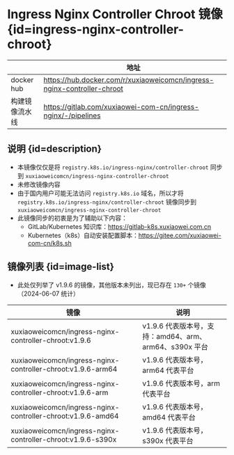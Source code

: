# Ingress Nginx Controller Chroot 镜像 {id=ingress-nginx-controller-chroot}

|            | 地址                                                                      |
|------------|-------------------------------------------------------------------------|
| docker hub | https://hub.docker.com/r/xuxiaoweicomcn/ingress-nginx-controller-chroot |
| 构建镜像流水线    | https://gitlab.com/xuxiaowei-com-cn/ingress-nginx/-/pipelines           |

## 说明 {id=description}

- 本镜像仅仅是将 `registry.k8s.io/ingress-nginx/controller-chroot`
  同步到 `xuxiaoweicomcn/ingress-nginx-controller-chroot`
- 未修改镜像内容
- 由于国内用户可能无法访问 `registry.k8s.io` 域名，所以才将 `registry.k8s.io/ingress-nginx/controller-chroot`
  镜像同步到 `xuxiaoweicomcn/ingress-nginx-controller-chroot`
- 此镜像同步的初衷是为了辅助以下内容：
    - GitLab/Kubernetes 知识库：https://gitlab-k8s.xuxiaowei.com.cn
    - Kubernetes（k8s）自动安装配置脚本：https://gitee.com/xuxiaowei-com-cn/k8s.sh

## 镜像列表 {id=image-list}

- 此处仅列举了 v1.9.6 的镜像，其他版本未列出，现已存在 `130+` 个镜像（2024-06-07 统计）

| 镜像                                                          | 说明                                       |
|-------------------------------------------------------------|------------------------------------------|
| xuxiaoweicomcn/ingress-nginx-controller-chroot:v1.9.6       | v1.9.6 代表版本号，支持：amd64、arm、arm64、s390x 平台 |
| xuxiaoweicomcn/ingress-nginx-controller-chroot:v1.9.6-arm64 | v1.9.6 代表版本号，arm64 代表平台                  |
| xuxiaoweicomcn/ingress-nginx-controller-chroot:v1.9.6-arm   | v1.9.6 代表版本号，arm 代表平台                    |
| xuxiaoweicomcn/ingress-nginx-controller-chroot:v1.9.6-amd64 | v1.9.6 代表版本号，amd64 代表平台                  |
| xuxiaoweicomcn/ingress-nginx-controller-chroot:v1.9.6-s390x | v1.9.6 代表版本号，s390x 代表平台                  |

<style>

._image_xuxiaoweicomcn_ingress-nginx-controller-chroot #ingress-nginx-controller-chroot + table tr th:nth-child(1), 
._image_xuxiaoweicomcn_ingress-nginx-controller-chroot #ingress-nginx-controller-chroot + table tr td:nth-child(1) {
    min-width: 115px;
}

._image_xuxiaoweicomcn_ingress-nginx-controller-chroot #ingress-nginx-controller-chroot + table tr th:nth-child(2), 
._image_xuxiaoweicomcn_ingress-nginx-controller-chroot #ingress-nginx-controller-chroot + table tr td:nth-child(2) {
    min-width: 525px;
}

._image_xuxiaoweicomcn_ingress-nginx-controller-chroot table tr th:nth-child(1), 
._image_xuxiaoweicomcn_ingress-nginx-controller-chroot table tr td:nth-child(1) {
    min-width: 440px;
}

._image_xuxiaoweicomcn_ingress-nginx-controller-chroot table tr th:nth-child(2), 
._image_xuxiaoweicomcn_ingress-nginx-controller-chroot table tr td:nth-child(2) {
    min-width: 420px;
}

</style>
